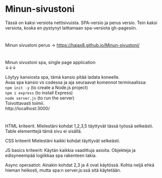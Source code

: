 # Minun-sivustoni
Tässä on kaksi versiota nettisivuista. SPA-versio ja perus versio. Tein kaksi versiota, koska en pystynyt laittamaan spa-versiota
gh-pagesiin.


#
Minun sivustoni perus -> https://hajax8.github.io/Minun-sivustoni/
#

 Minun sivustoni spa, single page application  
 ↓↓↓  
 
 Löytyy kansiosta spa, tämä kansio pitää ladata koneelle.  
 Avaa spa kansio vs codessa ja aja seuraavat komennot terminaalissa:  
    `npm init -y` (to create a Node.js project)  
    `npm i express` (to install Express)  
    `node server.js` (to run the server)  
Toivottavasti toimii.  
http://localhost:3000/

#

HTML kriteerit. 
Mielestäni kohdat 1,2,3,5 täyttyvät tässä työssä selkeästi.
Table elementtejä tämä sivu ei sisällä.

CSS kriteerit
Mielestäni kaikki kohdat täyttyvät selkeästi.

JS basics kriteerit:
Käytän kaikkia vaadittuja asioita. 
Objekteja ja edisyneempää logiikkaa spa rakenteen takia.

Async operaatiot:
Ainakin kohdat 2,3 ja 4 ovat käytössä.
Kohta neljä ehkä hieman heikosti, mutta spa:n server.js:ssä sitä käytetään.





